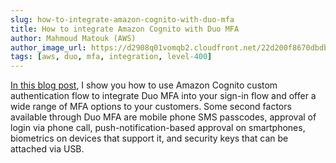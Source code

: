 ```yaml
---
slug: how-to-integrate-amazon-cognito-with-duo-mfa
title: How to integrate Amazon Cognito with Duo MFA 
author: Mahmoud Matouk (AWS)
author_image_url: https://d2908q01vomqb2.cloudfront.net/22d200f8670dbdb3e253a90eee5098477c95c23d/2020/02/21/Mahmoud-Matouk.png
tags: [aws, duo, mfa, integration, level-400]
---
```


[In this blog post](https://aws.amazon.com/blogs/security/how-to-configure-duo-multi-factor-authentication-with-amazon-cognito/), I show you how to use Amazon Cognito custom authentication flow to integrate Duo MFA into your sign-in flow and offer a wide range of MFA options to your customers. Some second factors available through Duo MFA are mobile phone SMS passcodes, approval of login via phone call, push-notification-based approval on smartphones, biometrics on devices that support it, and security keys that can be attached via USB.
